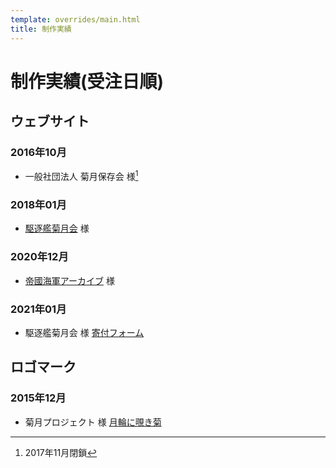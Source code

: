 ```yaml
---
template: overrides/main.html
title: 制作実績
---
```

# 制作実績(受注日順)

## ウェブサイト
### 2016年10月
- 一般社団法人 菊月保存会 様[^1]

[^1]: 2017年11月閉鎖

### 2018年01月
- [駆逐艦菊月会](https://www.kikuzukikai.org) 様

### 2020年12月
- [帝國海軍アーカイブ](https://www.ijnarchive.org) 様

### 2021年01月
- 駆逐艦菊月会 様 [寄付フォーム](https://donate.kikuzukikai.org)

## ロゴマーク
### 2015年12月
- 菊月プロジェクト 様 [月輪に覗き菊](assets/images/Japanese_Crest_Tsukiwa_Ni_Nozoki_Kiku.svg)
